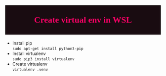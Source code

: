 <h1 style='font-family: verdana; color:#ff0066; background-color:#190c11; text-align: center'>
<br><b>Create virtual env in WSL</b><br><br>
</h1>

- Install pip<br>
`sudo apt-get install python3-pip`
- Install virtualenv<br>
`sudo pip3 install virtualenv`
- Create virtualenv<br>
`virtualenv .venv`
